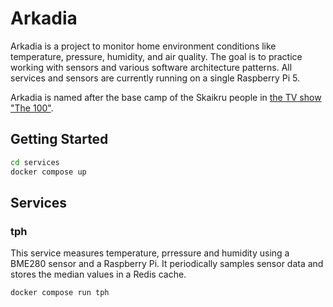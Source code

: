 # Arkadia

Arkadia is a project to monitor home environment conditions like temperature, pressure, humidity, and air quality. The goal is to practice working with sensors and various software architecture patterns. All services and sensors are currently running on a single Raspberry Pi 5.

Arkadia is named after the base camp of the Skaikru people in [the TV show "The 100"](https://en.wikipedia.org/wiki/The_100_(TV_series)).

## Getting Started

```bash
cd services
docker compose up
```

## Services

### tph

This service measures temperature, prressure and humidity using a BME280 sensor and a Raspberry Pi. It periodically samples sensor data and stores the median values in a Redis cache.

```bash
docker compose run tph
```
